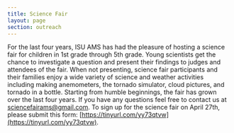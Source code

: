 ```yaml
---
title: Science Fair
layout: page
section: outreach
---
```


For the last four years, ISU AMS has had the pleasure of hosting a science fair for children in 
1st grade through 5th grade. Young scientists get the chance to investigate a question
and present their findings to judges and attendees of the fair. When not presenting, science fair
participants and their families enjoy a wide variety of science and weather activities including
making anemometers, the tornado simulator, cloud pictures, and tornado in a bottle. Starting from
humble beginnings, the fair has grown over the last four years. If you have any questions feel
free to contact us at sciencefairams@gmail.com. To sign up for the science fair on April 27th, please submit this form: [https://tinyurl.com/yy73qtvw](https://tinyurl.com/yy73qtvw).

<div style="text-align: center;"><img src="{{ site.baseurl }}/uploads/https://github.com/isuams/isuams/blob/master/uploads/images/Flyer_2019.pdf?raw=true>
